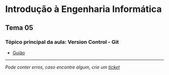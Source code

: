 # Introdução à Engenharia Informática
## Tema 05
### Tópico principal da aula: Version Control - Git

* [Guião](https://github.com/TiagoRG/uaveiro-leci/blob/master/1ano/1semestre/iei/tema05/guide-5-git.pdf)

---
*Pode conter erros, caso encontre algum, crie um* [*ticket*](https://github.com/TiagoRG/uaveiro-leci/issues/new)
